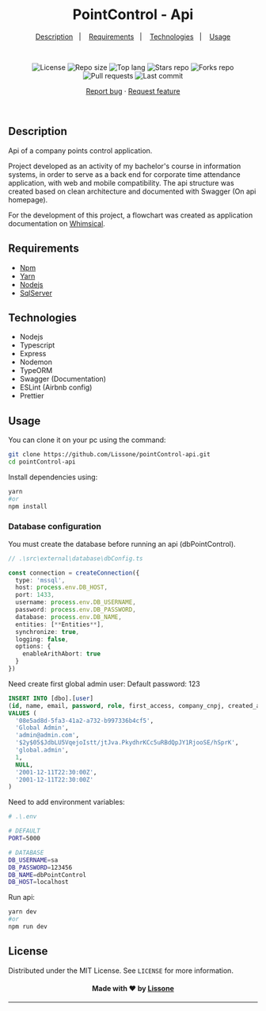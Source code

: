 <h1 align="center">
  PointControl - Api
</h1>

<p align="center">
  <a href="#description">Description</a>&nbsp;&nbsp;&nbsp;|&nbsp;&nbsp;&nbsp;
  <a href="#requirements">Requirements</a>&nbsp;&nbsp;&nbsp;|&nbsp;&nbsp;&nbsp;
  <a href="#technologies">Technologies</a>&nbsp;&nbsp;&nbsp;|&nbsp;&nbsp;&nbsp;
  <a href="#usage">Usage</a>
</p>
<br />
<p align="center">
  <img src="https://img.shields.io/static/v1?label=license&message=MIT" alt="License">
  <img src="https://img.shields.io/github/repo-size/Lissone/point-control-api" alt="Repo size" />
  <img src="https://img.shields.io/github/languages/top/Lissone/point-control-api" alt="Top lang" />
  <img src="https://img.shields.io/github/stars/Lissone/point-control-api" alt="Stars repo" />
  <img src="https://img.shields.io/github/forks/Lissone/point-control-api" alt="Forks repo" />
  <img src="https://img.shields.io/github/issues-pr/Lissone/point-control-api" alt="Pull requests" >
  <img src="https://img.shields.io/github/last-commit/Lissone/point-control-api" alt="Last commit" />
</p>

<p align="center">
  <a href="https://github.com/Lissone/point-control-api/issues">Report bug</a>
  ·
  <a href="https://github.com/Lissone/point-control-api/issues">Request feature</a>
</p>

<br />

## Description

Api of a company points control application.

Project developed as an activity of my bachelor's course in information systems, in order to serve as a back end for corporate time attendance application, with web and mobile compatibility. The api structure was created based on clean architecture and documented with Swagger (On api homepage).

For the development of this project, a flowchart was created as application documentation on <a href="https://whimsical.com/pointcontrol-5dryUV3teiRwy1rPzH3ekK" target="_blank">Whimsical</a>.

## Requirements

- [Npm](https://www.npmjs.com/)
- [Yarn](https://yarnpkg.com/)
- [Nodejs](https://nodejs.org/en/)
- [SqlServer](https://www.microsoft.com/pt-br/sql-server/sql-server-downloads)

## Technologies

- Nodejs
- Typescript
- Express
- Nodemon
- TypeORM
- Swagger (Documentation)
- ESLint (Airbnb config)
- Prettier

## Usage

You can clone it on your pc using the command:

```bash
git clone https://github.com/Lissone/pointControl-api.git
cd pointControl-api
```

Install dependencies using:
```bash
yarn
#or
npm install
```

### Database configuration

You must create the database before running an api (dbPointControl).

```typescript
// .\src\external\database\dbConfig.ts

const connection = createConnection({
  type: 'mssql',
  host: process.env.DB_HOST,
  port: 1433,
  username: process.env.DB_USERNAME,
  password: process.env.DB_PASSWORD,
  database: process.env.DB_NAME,
  entities: [**Entities**],
  synchronize: true,
  logging: false,
  options: {
    enableArithAbort: true
  }
})
```

Need create first global admin user:
Default password: 123

```sql
INSERT INTO [dbo].[user]
(id, name, email, password, role, first_access, company_cnpj, created_at, updated_at)
VALUES (
  '08e5ad8d-5fa3-41a2-a732-b997336b4cf5', 
  'Global Admin',
  'admin@admin.com', 
  '$2y$05$JdbLU5VqejoIstt/jtJva.PkydhrKCc5uRBdQpJY1RjooSE/hSprK', 
  'global.admin',
  1,
  NULL, 
  '2001-12-11T22:30:00Z',
  '2001-12-11T22:30:00Z'
)
```

Need to add environment variables:

```bash
# .\.env

# DEFAULT
PORT=5000

# DATABASE
DB_USERNAME=sa
DB_PASSWORD=123456
DB_NAME=dbPointControl
DB_HOST=localhost
```

Run api:

```bash
yarn dev
#or
npm run dev
```

## License

Distributed under the MIT License. See `LICENSE` for more information.

<h4 align="center">
  Made with ❤️ by <a href="https://github.com/Lissone" target="_blank">Lissone</a>
</h4>

<hr />


